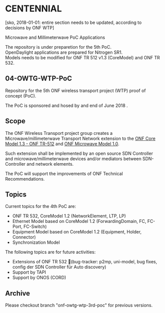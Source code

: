 # CENTENNIAL
[sko, 2018-01-01: entire section needs to be updated, according to decisions by ONF WTP]

Microwave and Millimeterwave PoC Applications

The repository is under preparetion for the 5th PoC.  
OpenDaylight applications are prepared for Nitrogen SR1.  
Models needs to be modified for ONF TR 512 v1.3 (CoreModel) and ONF TR 532.  

## 04-OWTG-WTP-PoC
Repository for the 5th ONF wireless transport project (WTP) proof of concept (PoC). 

The PoC is sponsored and hosed by <to be defined> and end of June 2018 <to be verified>.

## Scope
The ONF Wireless Transport project group creates a Microwave/millimeterwave Transport Network extension to the [ONF Core Model 1.3 - ONF TR-512](https://www.dropbox.com/sh/zns6hihpk2du7k4/AABAYA8ON1edlSAJ8jLBzoZEa/TR%20512%20v1.3/TR-512_v1._3_Publish.zip) and [ONF Microwave Model 1.0](https://www.opennetworking.org/images/stories/downloads/sdn-resources/technical-reports/TR-532-Microwave-Information-Model-V1.pdf).

Such extension shall be implemented by an open source SDN Controller and microwave/millimeterwave devices and/or mediators between SDN-Controller and network elements.

The PoC will support the improvements of ONF Technical Recommendations.

## Topics
Current topics for the 4th PoC are:
- ONF TR 532, CoreModel 1.2 (NetworkElement, LTP, LP)
- Ethernet Model 		based on CoreModel 1.2 (ForwardingDomain, FC, FC-Port, FC-Switch)
- Equipment Model 		based on CoreModel 1.2 (Equipment, Holder, Connector)
- Synchronization Model

The following topics are for future activities:
- Extensions of ONF TR 532 (bug-tracker: p2mp, uni-model, bug fixes, config der SDN Controller für Auto discovery)
- Support by TAPI
- Support by ONOS (CORD)

## Archive
Please checkout branch "onf-owtg-wtp-3rd-poc" for previous versions.

